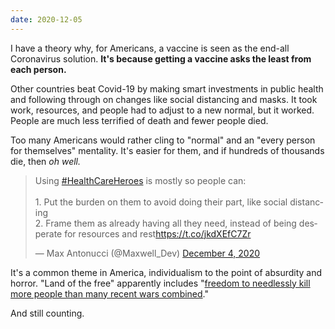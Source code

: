```yaml
---
date: 2020-12-05
---
```


I have a theory why, for Americans, a vaccine is seen as the end-all Coronavirus solution. **It's because getting a vaccine asks the least from each person.**

Other countries beat Covid-19 by making smart investments in public health and following through on changes like social distancing and masks. It took work, resources, and people had to adjust to a new normal, but it worked. People are much less terrified of death and fewer people died.

Too many Americans would rather cling to "normal" and an "every person for themselves" mentality. It's easier for them, and if hundreds of thousands die, then _oh well._

<blockquote class="twitter-tweet" data-partner="tweetdeck"><p lang="en" dir="ltr">Using <a href="https://twitter.com/hashtag/HealthCareHeroes?src=hash&amp;ref_src=twsrc%5Etfw">#HealthCareHeroes</a> is mostly so people can:<br><br>1. Put the burden on them to avoid doing their part, like social distancing<br>2. Frame them as already having all they need, instead of being desperate for resources and rest<a href="https://t.co/jkdXEfC7Zr">https://t.co/jkdXEfC7Zr</a></p>&mdash; Max Antonucci (@Maxwell_Dev) <a href="https://twitter.com/Maxwell_Dev/status/1334833580510351362?ref_src=twsrc%5Etfw">December 4, 2020</a></blockquote>


It's a common theme in America, individualism to the point of absurdity and horror. "Land of the free" apparently includes "[freedom to needlessly kill more people than many recent wars combined](https://www.ctvnews.ca/world/covid-19-has-killed-more-americans-than-the-5-most-recent-wars-combined-1.5115916)."

And still counting.
